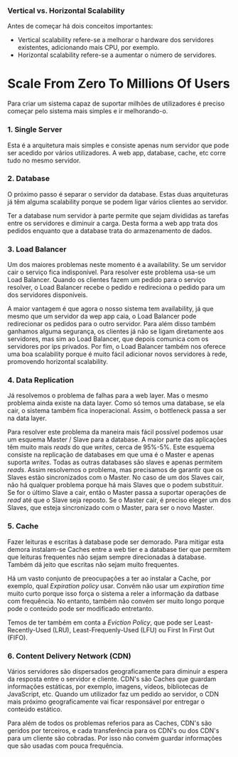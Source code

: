 ### Vertical vs. Horizontal Scalability

Antes de começar há dois conceitos importantes:
- Vertical scalability refere-se a melhorar o hardware dos servidores existentes, adicionando mais CPU, por exemplo.
- Horizontal scalability refere-se a aumentar o número de servidores.

# Scale From Zero To Millions Of Users

Para criar um sistema capaz de suportar milhões de utilizadores é preciso começar pelo sistema mais simples e ir melhorando-o.

### 1. Single Server

Esta é a arquitetura mais simples e consiste apenas num servidor que pode ser acedido por vários utilizadores. A web app, database, cache, etc corre tudo no mesmo servidor.

### 2. Database

O próximo passo é separar o servidor da database. Estas duas arquiteturas já têm alguma scalability porque se podem ligar vários clientes ao servidor.

Ter a database num servidor à parte permite que sejam divididas as tarefas entre os servidores e diminuir a carga. Desta forma a web app trata dos pedidos enquanto que a database trata do armazenamento de dados.

### 3. Load Balancer

Um dos maiores problemas neste momento é a availability. Se um servidor cair o serviço fica indisponível. Para resolver este problema usa-se um Load Balancer. Quando os clientes fazem um pedido para o serviço resolver, o Load Balancer recebe o pedido e redireciona o pedido para um dos servidores disponíveis.

A maior vantagem é que agora o nosso sistema tem availability, já que mesmo que um servidor da wep app caia, o Load Balancer pode redirecionar os pedidos para o outro servidor. Para além disso também ganhamos alguma segurança, os clientes já não se ligam diretamente aos servidores, mas sim ao Load Balancer, que depois comunica com os servidores por ips privados. Por fim, o Load Balancer também nos oferece uma boa scalability porque é muito fácil adicionar novos servidores à rede, promovendo horizontal scalability.

### 4. Data Replication

Já resolvemos o problema de falhas para a web layer. Mas o mesmo problema ainda existe na data layer. Como só temos uma database, se ela cair, o sistema também fica inoperacional. Assim, o bottleneck passa a ser na data layer.

Para resolver este problema da maneira mais fácil possível podemos usar um esquema Master / Slave para a database. A maior parte das aplicações têm muito mais *reads* do que *writes*, cerca de 95%-5%. Este esquema consiste na replicação de databases em que uma é o Master e apenas suporta *writes*. Todas as outras databases são slaves e apenas permitem *reads*. Assim resolvemos o problema, mas precisamos de garantir que os Slaves estão sincronizados com o Master. No caso de um dos Slaves cair, não há qualquer problema porque há mais Slaves que o podem substituir. Se for o último Slave a cair, então o Master passa a suportar operações de *read* até que o Slave seja reposto. Se o Master cair, é preciso eleger um dos Slaves, que esteja sincronizado com o Master, para ser o novo Master.

### 5. Cache

Fazer leituras e escritas à database pode ser demorado. Para mitigar esta demora instalam-se Caches entre a web tier e a database tier que permitem que leituras frequentes não sejam sempre direcionadas à database. Também dá jeito que escritas não sejam muito frequentes.

Há um vasto conjunto de preocupações a ter ao instalar a Cache, por exemplo, qual *Expiration policy* usar. Convém não usar um *expiration time* muito curto porque isso força o sistema a reler a informação da datbase com frequência. No entanto, também não convém ser muito longo porque pode o conteúdo pode ser modificado entretanto.

Temos de ter também em conta a *Eviction Policy*, que pode ser Least-Recently-Used (LRU), Least-Frequenly-Used (LFU) ou First In First Out (FIFO).

### 6. Content Delivery Network (CDN)

Vários servidores são dispersados geograficamente para diminuir a espera da resposta entre o servidor e cliente. CDN's são Caches que guardam informações estáticas, por exemplo, imagens, vídeos, bibliotecas de JavaScript, etc. Quando um utilizador faz um pedido ao servidor, o CDN mais próximo geograficamente vai ficar responsável por entregar o conteúdo estático.

Para além de todos os problemas referios para as Caches, CDN's são geridos por terceiros, e cada transferência para os CDN's ou dos CDN's para um cliente são cobradas. Por isso não convém guardar informações que são usadas com pouca frequência.